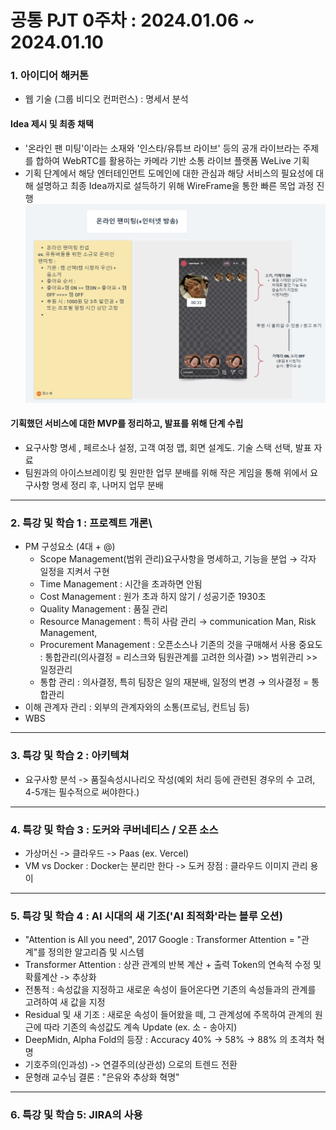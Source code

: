 # 공통 PJT 0주차 : 2024.01.06 ~ 2024.01.10

### 1. 아이디어 해커톤
- 웹 기술 (그룹 비디오 컨퍼런스) : 명세서 분석
#### Idea 제시 및 최종 채택 
- '온라인 팬 미팅'이라는 소재와 '인스타/유튜브 라이브' 등의 공개 라이브라는 주제를 합하여 WebRTC를 활용하는 카메라 기반 소통 라이브 플랫폼 WeLive 기획
- 기획 단계에서 해당 엔터테인먼트 도메인에 대한 관심과 해당 서비스의 필요성에 대해 설명하고 최종 Idea까지로 설득하기 위해 WireFrame을 통한 빠른 목업 과정 진행
![img](../assets/week_0_idea.png)

#### 기획했던 서비스에 대한 MVP를 정리하고, 발표를 위해 단계 수립
- 요구사항 명세 , 페르소나 설정, 고객 여정 맵, 회면 설계도. 기술 스택 선택, 발표 자료
- 팀원과의 아이스브레이킹 및 원만한 업무 분배를 위해 작은 게임을 통해 위에서 요구사항 명세 정리 후, 나머지 업무 분배

----
### 2. 특강 및 학습 1 : 프로젝트 개론\

- PM 구성요소 (4대 + @)
    - Scope Management(범위 관리)요구사항을 명세하고, 기능을 분업 → 각자 일정을 지켜서 구현
    - Time Management : 시간을 초과하면 안됨
    - Cost Management : 원가 초과 하지 않기 / 성공기준 1930초
    - Quality Management : 품질 관리
    - Resource Management : 특히 사람 관리 → communication Man, Risk Management,
    - Procurement Management : 오픈소스나 기존의 것을 구매해서 사용
    중요도 : 통합관리(의사결정 = 리스크와 팀원관계를 고려한 의사결) >> 범위관리 >> 일정관리
    - 통합 관리 : 의사결정, 특히 팀장은 일의 재분배, 일정의 변경 → 의사결정 = 통합관리
- 이해 관계자 관리 : 외부의 관계자와의 소통(프로님, 컨트님 등)
- WBS


----

### 3. 특강 및 학습 2 : 아키텍쳐
- 요구사항 분석 -> 품질속성시나리오 작성(예외 처리 등에 관련된 경우의 수 고려, 4-5개는 필수적으로 써야한다.)

----

### 4. 특강 및 학습 3 : 도커와 쿠버네티스 / 오픈 소스
- 가상머신 -> 클라우드 -> Paas (ex. Vercel)
- VM vs Docker : Docker는 분리만 한다 -> 도커 장점 : 클라우드 이미지 관리 용이

----

### 5. 특강 및 학습 4 : AI 시대의 새 기조('AI 최적화'라는 블루 오션)
- "Attention is All you need", 2017 Google : Transformer Attention =  "관계"를 정의한 알고리즘 및 시스템
- Transformer Attention : 상관 관계의 반복 계산 + 출력 Token의 연속적 수정 및 확률계산 -> 추상화
- 전통적 : 속성값을 지정하고 새로운 속성이 들어온다면 기존의 속성들과의 관계를 고려하여 새 값을 지정
- Residual 및 새 기조 : 새로운 속성이 들어왔을 떼, 그 관계성에 주목하여 관계의 원근에 따라 기존의 속성값도 계속 Update (ex. 소 - 송아지)
- DeepMidn, Alpha Fold의 등장 : Accuracy 40% -> 58% -> 88% 의 초격차 혁명
- 기호주의(인과성) -> 연결주의(상관성) 으로의 트렌드 전환
- 문형래 교수님 결론 : "은유와 추상화 혁명"
----

### 6. 특강 및 학습 5: JIRA의 사용